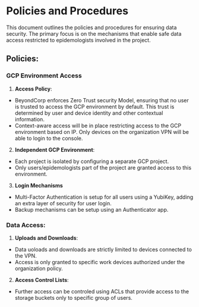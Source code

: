 # Policies and Procedures

This document outlines the policies and procedures for ensuring data security. The primary focus is on the mechanisms that enable safe data access restricted to epidemologists involved in the project.

## Policies:

### GCP Environment Access

1. **Access Policy**:
- BeyondCorp enforces Zero Trust security Model, ensuring that no user is trusted to access the GCP environment by default. This trust is determined by user and device identity and other contextual information.
- Context-aware access will be in place restricting access to the GCP environment based on IP. Only devices on the organization VPN will be able to login to the console.

2. **Independent GCP Environment**:
- Each project is isolated by configuring a separate GCP project.
- Only users/epidemologists part of the project are granted access to this environment.

3. **Login Mechanisms**
- Multi-Factor Authentication is setup for all users using a YubiKey, adding an extra layer of security for user login.
- Backup mechanisms can be setup using an Authenticator app.  

### Data Access:

1. **Uploads and Downloads**: 
- Data uoloads and downloads are strictly limited to devices connected to the VPN.
- Access is only granted to specific work devices authorized under the organization policy.

2. **Access Control Lists**:
- Further access can be controled using ACLs that provide access to the storage buckets only to specific group of users.